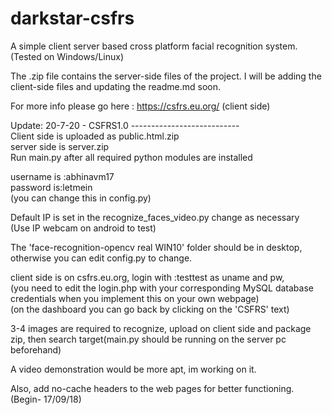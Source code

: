 # darkstar-csfrs 
A simple client server based cross platform facial recognition system.(Tested on Windows/Linux)

The .zip file contains the server-side files of the project.
I will be adding the client-side files and updating the readme.md soon.

For more info please go here : https://csfrs.eu.org/ (client side)


Update: 20-7-20 - CSFRS1.0 
---------------------------<br>
Client side is uploaded as public.html.zip <br>
server side is server.zip <br>
Run main.py after all required python modules are installed <br>


username is :abhinavm17<br>
password is:letmein<br>
(you can change this in config.py)


Default IP is set in the recognize_faces_video.py change as necessary<br>
(Use IP webcam on android to test)<br>

The 'face-recognition-opencv real WIN10' folder should be in desktop, otherwise you can edit config.py to change.<br>

client side is on csfrs.eu.org, login with :testtest as uname and pw,<br>(you need to edit the login.php with your corresponding MySQL database credentials when you implement this on your own webpage)<br> (on the dashboard you can go back by clicking on the 'CSFRS' text)<br>

3-4 images are required to recognize, upload on client side and package zip, then search target(main.py should be running on the server pc beforehand)<br>

A video demonstration would be more apt, im working on it.<br>

Also, add no-cache headers to the web pages for better functioning. <br>
(Begin- 17/09/18)
